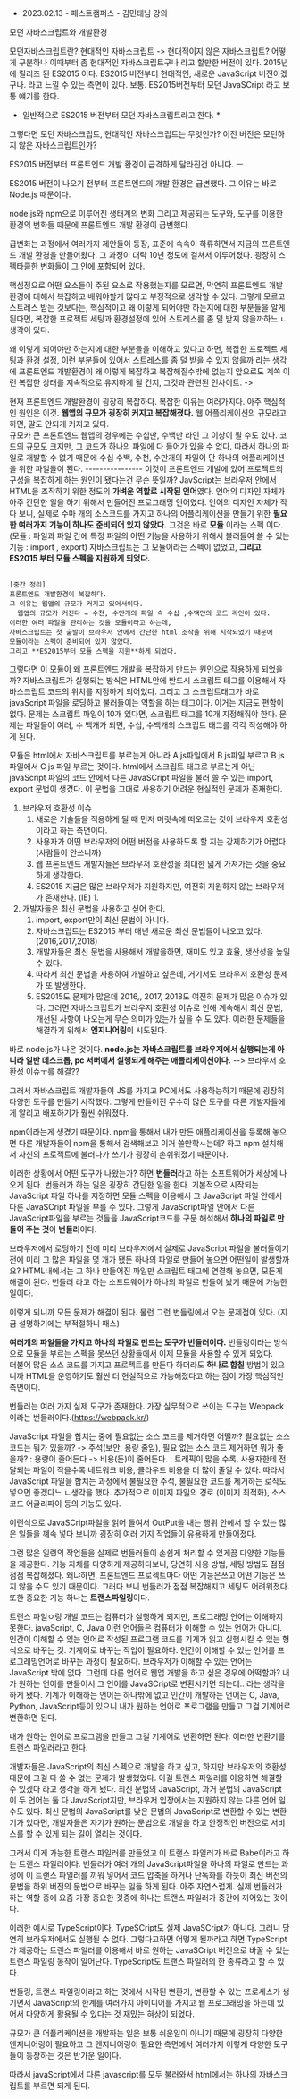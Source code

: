 * 2023.02.13 - 패스트캠퍼스 - 김민태님 강의

모던 자바스크립트와 개발환경 

모던자바스크립트란? 
  현대적인 자바스크립트 ->  현대적이지 않은 자바스크립트? 어떻게 구분하나
  이때부터 좀 현대적인 자바스크립트구나 라고 할만한 버전이 있다.
  2015년에 릴리즈 된 ES2015 이다.
  ES2015 버전부터  현대적인, 새로운 JavaScript 버전이겠구나. 라고 느낄 수 있는 측면이 있다.
  보통. ES2015버전부터 모던 JavaSCript 라고 보통 얘기를 한다.

* 일반적으로 ES2015 버전부터 모던 자바스크립트라고 한다.
  * 

그렇다면 모던 자바스크립트, 현대적인 자바스크립트는 무엇인가? 
이전 버전은 모던하지 않은 자바스크립트인가?


ES2015 버전부터 프론트엔드 개발 환경이 급격하게 달라진건 아니다. ㅡ 

ES2015 버전이 나오기 전부터 프론트엔드의 개발 환경은 급변했다.
그 이유는 바로 Node.js 때문이다.

node.js와 npm으로 이루어진 생태계의 변화 
그리고 제공되는 도구와, 도구를 이용한 환경의 변화들 때문에 프론트엔드 개발 환경이 급변했다.

급변화는 과정에서 여러가지 제안들이 등장, 표준에 속속이 하류하면서 지금의 프론트엔드 개발 환경을 만들어왔다.
그 과정이 대략 10년 정도에 걸쳐서 이루어졌다. 
굉장히 스펙타클한 변화들이 그 안에 포함되어 있다.

핵심정으로 어떤 요소들이 주된 요소로 작용했는지를 모르면, 막연히 프론트엔드 개발 환경에 대해서 복잡하고 배워야할게 많다고 부정적으로 생각할 수 있다.
그렇게 모르고 스트레스 받는 것보다는, 핵심적이고 왜 이렇게 되어야만 하는지에 대한 부분들을 알게 된다면,
복잡한 프로젝트 세팅과 환경설정에 있어 스트레스를 좀 덜 받지 않을까하느 ㄴ생각이 있다.

왜 이렇게 되어야만 하는지에 대한 부분들을 이해하고 있다고 하면,
복잡한 프로젝트 세팅과 환경 설정, 이런 부분들에 있어서 스트레스를 좀 덜 받을 수 있지 않을까 라는 생각에 
프론트엔드 개발환경이 왜 이렇게 복잡하고 복잡해질수밖에 없는지 앞으로도 계쏙 이런 복잡한 상태를 지속적으로 유지하게 될 건지, 그것과 관련된 인사이트.
  -> 

  현재 프론트엔드 개발환경이 굉장히 복잡하다.
    복잡한 이유는 여러가지다.
    아주 핵심적인 원인은 이것. **웹앱의 규모가 굉장히 커지고 복잡해졌다.**
      웹 어플리케이션의 규모라고 하면, 말도 안되게 커지고 있다.  
      규모카 큰 프론트엔드 웹앱의 경우에는 수십만, 수백만 라인 그 이상이 될 수도 있다.
      코드의 규모도 크지만, 그 코드가 하나의 파일에 다 들어가 있을 수 없다.
      따라서 하나의 파일로 개발할 수 없기 때문에 수십 수백, 수천, 수만개의 파일이 단 하나의 애플리케이션을 위한 파일들이 된다.
    ----------------
    이것이 프론트엔드 개발에 있어 프로젝트의 구성을 복잡하게 하는 원인이 됐다는건 무슨 뜻일까?
      JavScript는 브라우저 안에서 HTML을 조작하기 위한 정도의 **가벼운 역할로 시작된 언어**였다.
      언어의 디자인 자체가 아주 간단한 일을 하기 위해서 만들어진 프로그래밍 언어였다.
      언어의 디자인 자체가 작다 보니, 실제로 수마 개의 소스코드를 가지고 하나의 어플리케이션을 만들기 위한 **필요한 여러가지 기능이 하나도 준비되어 있지 않았다.**
      그것은 바로 **모듈** 이라는 스펙 이다.
      (모듈 : 파일과 파일 간에 특정 파일의 어떤 기능을 사용하기 위해서 불러들여 쓸 수 있는 기능 : import , export)
      자바스크립트는 그 모듈이라는 스펙이 없었고, 
      **그리고 ES2015 부터 모듈 스펙을 지원하게 되었다.**
```      

[중간 정리]
프론트엔드 개발환경이 복잡하다.
그 이유는 웹앱의 규모가 커지고 있어서이다.
  웹앱의 규모가 커진다 = 수천, 수만개의 파일 속 수십 ,수백만의 코드 라인이 있다.
이러한 여러 파일을 관리하는 것을 모듈이라고 하는데,
자바스크립트는 첫 출발이 브라우저 안에서 간단한 html 조작을 위해 시작되었기 때문에
모듈이라는 스펙이 준비되어 있지 않았다.
그리고 **ES2015부터 모듈 스펙을 지원**하게 되었다.
```
그렇다면 이 모듈이 왜 프론트엔드 개발을 복잡하게 만드는 원인으로 작용하게 되었을까?
자바스크립트가 실행되는 방식은 HTML안에 반드시 스크립트 태그를 이용해서 자바스크립트 코드의 위치를 지정하게 되어있다.
그리고 그 스크립트태그가 바로 javaScript 파일을 로딩하고 불러들이는 역할을 하는 태그이다.
이거는 지금도 편함이 없다.
문제는 스크립트 파일이 10개 있다면, 스크립트 태그를 10개 지정해줘야 한다.
문제는 파일들이 여러, 수 백개가 되면, 수십, 수백개의 스크립트 태그를 각각 작성해야 하게 된다.

모듈은 html에서 자바스크립트를 부르는게 아니라 A js파일에서 B js파일 부르고 B js 파일에서 C js 파일 부르는 것이다.
html에서 스크립트 태그로 부르는게 아닌 javaScript 파일의 코드 안에서 다른 JavaSCript 파일을 불러 쓸 수 있는 import, export 문법이 생겼다.
이 문법을 그대로 사용하기 어려운 현실적인 문제가 존재한다.
  1. 브라우저 호환성 이슈
     1. 새로운 기술들을 적용하게 될 때 먼저 머릿속에 떠오르는 것이 브라우저 호환성이라고 하는 측면이다.
     2. 사용자가 어떤 브라우저의 어떤 버전을 사용하도록 할 지는 강제하기가 어렵다. (사람들이 안쓰니까)
     3. 웹 프론트엔드 개발자들은 브라우저 호환성을 최대한 넓게 가져가는 것을 중요하게 생각한다.
     4. ES2015 지금은 많은 브라우저가 지원하지만, 여전히 지원하지 않는 브라우저가 존재한다. (IE) 1. 
  2. 개발자들은 최신 문법을 사용하고 싶어 한다.
     1. import, export만이 최신 문법이 아니다.
     2. 자바스크립트는 ES2015 부터 매년 새로운 최신 문법들이 나오고 있다. (2016,2017,2018)
     3. 개발자들은 최신 문법을 사용해서 개발을하면, 재미도 있고 효율, 생산성을 높일 수 있다.
     4. 따라서 최신 문법을 사용하여 개발하고 싶은데, 거기서도 브라우저 호환성 문제가 또 발생한다. 
     5. ES2015도 문제가 많은데 2016,, 2017, 2018도 여전히 문제가 많은 이슈가 있다.
  그러면 자바스크립트가 브라우저 호환성 이슈로 인해 계속해서 최신 문법, 개선된 사항이 나오는게 무슨 의미가 있는가 싶을 수 도 있다. 
  이러한 문제들을 해결하기 위해서 **엔지니어링**이 시도된다.

  바로 node.js가 나온 것이다. 
  **node.js는 자바스크립트를 브라우저에서 실행되는게 아니라 일반 데스크톱, pc 서버에서 실행되게 해주는 애플리케이션이다.**
  --> 브라우저 호환성 이슈ㅜ를 해결??

  그래서 자바스크립트 개발자들이 JS를 가지고 PC에서도 사용하능하기 때문에 굉장히 다양한 도구를 만들기 시작했다. 
  그렇게 만들어진 무수히 많은 도구를 다른 개발자들에게 알리고 배포하기가 훨씬 쉬워졌다.

  npm이라는게 생겼기 때문이다.
  npm을 통해서 내가 만든 애플리케이션을 등록해 놓으면 다른 개발자들이 npm을 통해서 검색해보고 이거 쓸만학ㅆ는데? 하고 
  npm 설치해서 자신의 프로젝트에 불러다가 쓰기가 굉장히 손쉬워졌기 때문이다.
   
이러한 상황에서 어떤 도구가 나왔는가? 하면 **번들러**라고 하는 소프트웨어가 세상에 나오게 된다.
번들러가 하는 일은 굉장히 간단한 일을 한다.
  기본적으로 시작되는 JavaScript 파일 하나를 지정하면 모듈 스펙을 이용해서 그 JavaScript 파일 안에서 다른 JavaSCript 파일을 부를 수 있다.
  그렇게 JavaScript파일 안에서 다른 JavaScript파일을 부르는 것들을 JavaScript코드를 구문 해석해서 **하나의 파일로 만들어 주는 것**이 **번들러**이다.

  브라우저에서 로딩하기 전에 미리 브라우저에서 실제로 JavaScript 파일을 불러들이기 전에 미리 그 많은 파일을 몇 개가 됐든 하나의 파일로 만들어 놓으면 어떤일이 발생할까요? 
  HTML내에서는 그 하나 만들어진 파일만 스크립트 태그에 연결해 놓으면, 모든게 해결이 된다.
  번들러 라고 하는 소프트웨어가 하나의 파일로 만들어 놨기 때문에 가능한 일이다.

  이렇게 되니까 모든 문제가 해결이 된다.
  물런 그런 번들링에서 오는 문제점이 있다.  (지금 설명하기에는 부적절하니 패스)

  **여러개의 파일들을 가지고 하나의 파일로 만드는 도구가 번들러이다.**
  번들링이라는 방식으로 모듈을 부르는 스펙을 못쓰던 상황들에서 이제 모듈을 사용할 수 있게 되었다.  
  더불어 많은 소스 코드를 가지고 프로젝트를 만든다 하더라도 **하나로 합칠** 방법이 있으니까  HTML을    운영하기도 훨씬 더 현실적으로 가능해졌다고 하는 점이 가장 핵심적인 측면이다.

  번들러는 여러 가지 실제 도구가 존재한다.
    가장 실무적으로 쓰이는 도구는 Webpack 이라는 번들러이다.(https://webpack.kr/)

JavaScript 파일을 합치는 중에 필요없는 소스 코드를 제거하면 어떨까? 
필요없는 소스 코드는 뭐가 있을까? -> 주석(보안, 용량 줄임), 
필요 없는 소스 코드 제거하면 뭐가 좋을까? :  용량이 줄어든다 -> 비용(돈)이 줄어든다. : 트래픽이 많을 수록, 사용자한테 전달되는 파일이 작을수록  네트워크 비용, 클라우드 비용을 더 많이 줄일 수 있다.
따라서 JavaScript 파일을 합치는 과정에서 불필요한 주석, 불필요한 코드를 제거하는 로직도 넣으면 좋겠다느 ㄴ생각을 했다.
추가적으로 이미지 파일의 경로 (이미지 최적화), 소스코드 어글리파이 등의 기능도 있다.

이런식으로 JavaSCript파일을 읽어 들여서 OutPut을 내는 행위 안에서 할 수 있는 많은 일들을 꼐속 넣다 보니까 
굉장히 여러 가지 작업들이 유용하게 만들어졌다. 

그런 많은 일련의 작업들을 실제로 번들러들이 손쉽게 처리할 수 있게끔 다양한 기능들을 제공한다.
기능 자체를 다양하게 제공하다보니, 당연히 사용 방법, 세팅 방법도 점점 점점 복잡해졌다.
왜냐하면, 프론트엔드 프로젝트마다 어떤 기능은쓰고 어떤 기능은 쓰지 않을 수도 있기 때문이다. 
그러다 보니 번들러가 점점 복잡해지고 세팅도 어려워졌다.
또한 중요한 기능 하나는 **트랜스파일링**이다.

트랜스 파일ㅇ링
개발 코드는 컴퓨터가 실행하게 되지만, 프로그래밍 언어는 이해하지 못한다. javaScript, C, Java 이런 언어들은 컴퓨터가 이해할 수 있는 언어가 아니다.
인간이 이해할 수 있는 언어로 작성된 프로그램 코드를 기계가 읽고 실행시킬 수 있는 형식으로 바꾸는 것. 기계어로 바꾸는 작업이 필요하다.
인간이 이해할 수 있는 언어를 프로그래밍언어로 바꾸는 과정이 필요하다.
브라우저가 이해할 수 있는 언어는 JavaScript 밖에 없다. 그런데 다른 언어로 웹앱 개발을 하고 싶은 경우에 어떡할까?
내가 원하는 언어를 만들어서 그 언어를 JavaSCript로 변환시키면 되는데.. 라는 생각을하게 됐다.
기계가 이해하는 언어는 하나밖에 없고 인간이 개발하는 언어는 C, Java, Python, JavaScript등이 있으니 내가 원하는 언어로 프로그램을 만들고 그걸 기계어로 변환하면 된다.

내가 원하는 언어로 프로그램을 만들고 그걸 기계어로 변환하면 된다. 이러한 변환기를 트랜스 파일러라고 한다.

개발자들은 JavaScript의 최신 스펙으로 개발을 하고 싶고, 하지만 브라우저의 호환성 때문에 그걸 다 쓸 수 없는 문제가 발생했었다.
이걸 트랜스 파일러를 이용하면 해결할 수 있겠다 라고 생각을 하게 됐다.
최신 문법의 JavaScript, 과거 문법의 JavaScript 이 두 언어는 둘 다 JavaScript지만, 브라우저 입장에서는 지원하지 않는 다른 언어 일 수도 있다.
최신 문법의 JavaScript를 낮은 문법의 JavaScript로 변환할 수 있는 변환기가 있다면, 
개발자들은 자기가 원하는 문법으로 개발을 하고 안정적인 버전으로 서비스를 할 수 있게 되는 길이 열리는 것이다.

그래서 이게 가능한 트랜스 파일러를 만들었고 이 트랜스 파일러가 바로 Babe이라고 하는 트랜스 파일러이다.
번들러가 여러 개의 JavaScript파일을 하나의 파일로 만드는 과정에 이 트랜스 파일러를 끼워 넣어서 코드 압축을 하거나 난독화를 하듯이 최신 버전의 문법을 하위 버전의 문법으로 바꾸는 일들 하게 된다. 아주 자연스럽게.
실제 번들러가 하는 역할 중에 요즘 가장 중요한 것중에 하나는 트랜스 파일러가 중간에 끼어있는 것이다.

이러한 예시로 TypeScript이다.
TypeSCript도 실제 JavaSCript가 아니다. 
그러니 당연히 브라우저에서도 실행될 수 없다.
그렇다고하면 어떻게 될까라고 하면 TypeScript가 제공하는 트랜스 파일러를 이용해서 바로 원하는 JavaSCript 버전으로 바꿀 수 있는 트랜스 파일링 동작이 일어난다.
TypeScript도 트랜스 파일러의 한 종류라고 할 수 있다.

번들링, 트랜스 파일링이라고 하는 것에서 시작된 변환기, 변환할 수 있는 프로세스가 생기면서 JavaScript의 한계를 여러가지 아이디어를 가지고 웹 프로그래밍을 하는데 있어서 다양하게 활용될 수 있다는 것 재밌는 혀상이 되었다.

규모가 큰 어플리케이션을 개발하는 일은 보통 쉬운일이 아니기 때문에 굉장히 다양한 엔지니어링이 필요하고 그 엔지니어링이 필요한 측면에서  여러가지 이렇게 다양한 도구들이 등장하는 것은 반가운 일이다.





   




   

    

따라서 javaScript에서 다른 javascript를 모두 불러와서 html에서는 하나의 자바스크립트를 부르면 되게 된다.
